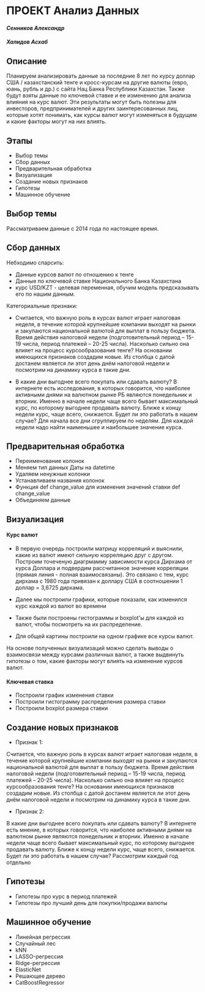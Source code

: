 # ПРОЕКТ Анализ Данных
#### _Сенников Александр_
#### _Халидов Асхаб_
## Описание
Планируем анализировать данные за последние 8 лет по курсу доллар США / казахстанский тенге и кросс-курсам на другие валюты (евро, юань, рубль и др.) с сайта Нац Банка Республики Казахстан. Также будут взяты данные по ключевой ставке и ее изменению для анализа влияния на курс валют.
Эти результаты могут быть полезны для инвесторов, предпринимателей и других заинтересованных лиц, которые хотят понимать, как курсы валют могут изменяться в будущем и какие факторы могут на них влиять.
## Этапы
* Выбор темы
* Сбор данных
* Предварительная обработка
* Визуализация
* Создание новых признаков
* Гипотезы
* Машинное обучение

## Выбор темы
Рассматриваем данные с 2014 года по настоящее время.
## Сбор данных
Небходимо спарсить:
* Данные курсов валют по отношению к тенге
* Данные по ключевой ставке Национального Банка Казахстана
* курс USD/KZT - целевая переменная, обучим модель предсказывать его по нашим данным.

Категориальные признаки:
* Считается, что важную роль в курсах валют играет налоговая неделя, в течение которой крупнейшие компании выходят на рынки и закупаются национальной валютой для выплат в пользу бюджета. Время действия налоговой недели (подготовительный период – 15-19 числа, период платежей – 20-25 числа). Насколько сильно она влияет на процесс курсообразования тенге?
На основании имеющихся признаков создадим новые. Из столбца с датой достанем является ли этот день днём налоговой недели и посмотрим на динамику курса в такие дни.

* В какие дни выгоднее всего покупать или сдавать валюту? В интернете есть исследования, в которых говорится, что наиболее активными днями на валютном рынке РБ являются понедельник и вторник. Именно в начале недели чаще всего бывает максимальный курс, по которому выгоднее продавать валюту. Ближе к концу недели курс, чаще всего, снижается. Будет ли это работать в нашем случае?
Для начала все дни сгруппируем по неделям. Для каждой недели надо найти наименьшее и наибольшее значение курса.

## Предварительная обработка
* Переименование колонок
* Меняем тип данных Даты на datetime
* Удаляем ненужные колонки
* Устанавливаем названия колонок
* Функция def change_value для изменения значений ставки def change_value
* Объединяем данные

## Визуализация
#### Курс валют
* В первую очередь построили матрицу корреляций и выяснили, какие из валют имеют сильную корреляцию друг с другом. 
Построим точеченую диагрмамму зависимости курса Дирхама от курса Доллара и подвердим рассчитанное значение корреляции (прямая линия - полная взаимосвязаны). Это связано с тем, курс дирхама с 1980 года привязан к доллару США в соотношении 1 доллар = 3,6725 дирхама.

* Далее мы построили графики, которые показали, как изменился курс каждой из валют во времени
* Также были построены гистограммы и boxplot'ы для каждой из валют, чтобы посмотреть на их распределение.

* Для общей картины построили на одном графике все курсы валют.

На основе полученных визуализаций можно сделать выводы о взаимосвязи между курсами различных валют, а также выдвинуть гипотезы о том, какие факторы могут влиять на изменение курсов валют. 

#### Ключевая ставка
* Построили график изменения ставки
* Построили гистограмму распределения размера ставки
* Построили boxplot размера ставки

## Создание новых признаков
* Признак 1:

Считается, что важную роль в курсах валют играет налоговая неделя, в течение которой крупнейшие компании выходят на рынки и закупаются национальной валютой для выплат в пользу бюджета. Время действия налоговой недели (подготовительный период – 15-19 числа, период платежей – 20-25 числа). Насколько сильно она влияет на процесс курсообразования тенге? На основании имеющихся признаков создадим новые. Из столбца с датой достанем является ли этот день днём налоговой недели и посмотрим на динамику курса в такие дни.

* Признак 2:

В какие дни выгоднее всего покупать или сдавать валюту? В интернете есть мнение, в которых говорится, что наиболее активными днями на валютном рынке являются понедельник и вторник. Именно в начале недели чаще всего бывает максимальный курс, по которому выгоднее продавать валюту. Ближе к концу недели курс, чаще всего, снижается. Будет ли это работать в нашем случае?
Рассмотрим каждый год отдельно

## Гипотезы
* Гипотезы про курс в период платежей
* Гипотезы про лучший день для покупки/продажи валюты

## Машинное обучение
* Линейная регрессия
* Случайный лес
* kNN
* LASSO-регрессия
* Ridge-регрессия
* ElasticNet
* Решающее дерево
* CatBoostRegressor
